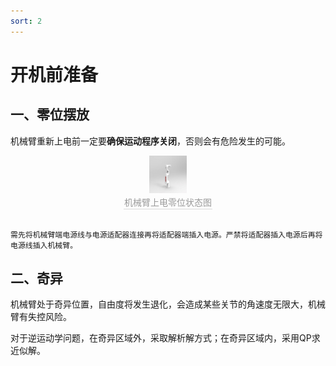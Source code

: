 ```yaml
---
sort: 2
---
```


# 开机前准备

## 一、零位摆放

机械臂重新上电前一定要**确保运动程序关闭**，否则会有危险发生的可能。

<center>
<img src="../img/机械臂3.jpg" style="zoom:10%" alt=" 图片不见了。。。 "/>
<br>
<div style="color:orange; border-bottom: 0.1px solid #d9d9d9;
display: inline-block;
color: #999;
padding: 1px;">机械臂上电零位状态图</div>
</center>
<br>

```note
需先将机械臂端电源线与电源适配器连接再将适配器端插入电源。严禁将适配器插入电源后再将电源线插入机械臂。
```


## 二、奇异

机械臂处于奇异位置，自由度将发生退化，会造成某些关节的角速度无限大，机械臂有失控风险。

对于逆运动学问题，在奇异区域外，采取解析解方式；在奇异区域内，采用QP求近似解。

